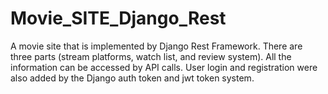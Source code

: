 # Movie_SITE_Django_Rest

A movie site that is implemented by Django Rest Framework. There are three parts (stream platforms, watch list, and review system). All the information can be accessed by API calls. User login and registration were also added by the Django auth token and jwt token system.

